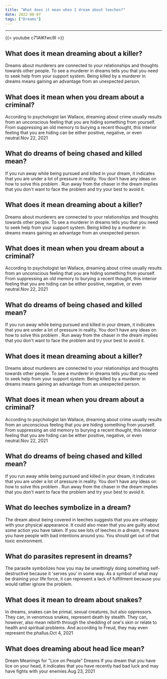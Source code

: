 ```yaml
---
title: "What does it mean when I dream about leeches?"
date: 2022-06-07
tags: ["Dreams"]
---
```


---
{{< youtube c71AlKfwc9I >}}
## What does it mean dreaming about a killer?
Dreams about murderers are connected to your relationships and thoughts towards other people. To see a murderer in dreams tells you that you need to seek help from your support system. Being killed by a murderer in dreams means gaining an advantage from an unexpected person.

## What does it mean when you dream about a criminal?
According to psychologist Ian Wallace, dreaming about crime usually results from an unconscious feeling that you are hiding something from yourself. From suppressing an old memory to burying a recent thought, this interior feeling that you are hiding can be either positive, negative, or even neutral.Nov 22, 2021

## What do dreams of being chased and killed mean?
If you run away while being pursued and killed in your dream, it indicates that you are under a lot of pressure in reality. You don't have any ideas on how to solve this problem . Run away from the chaser in the dream implies that you don't want to face the problem and try your best to avoid it.

## What does it mean dreaming about a killer?
Dreams about murderers are connected to your relationships and thoughts towards other people. To see a murderer in dreams tells you that you need to seek help from your support system. Being killed by a murderer in dreams means gaining an advantage from an unexpected person.

## What does it mean when you dream about a criminal?
According to psychologist Ian Wallace, dreaming about crime usually results from an unconscious feeling that you are hiding something from yourself. From suppressing an old memory to burying a recent thought, this interior feeling that you are hiding can be either positive, negative, or even neutral.Nov 22, 2021

## What do dreams of being chased and killed mean?
If you run away while being pursued and killed in your dream, it indicates that you are under a lot of pressure in reality. You don't have any ideas on how to solve this problem . Run away from the chaser in the dream implies that you don't want to face the problem and try your best to avoid it.

## What does it mean dreaming about a killer?
Dreams about murderers are connected to your relationships and thoughts towards other people. To see a murderer in dreams tells you that you need to seek help from your support system. Being killed by a murderer in dreams means gaining an advantage from an unexpected person.

## What does it mean when you dream about a criminal?
According to psychologist Ian Wallace, dreaming about crime usually results from an unconscious feeling that you are hiding something from yourself. From suppressing an old memory to burying a recent thought, this interior feeling that you are hiding can be either positive, negative, or even neutral.Nov 22, 2021

## What do dreams of being chased and killed mean?
If you run away while being pursued and killed in your dream, it indicates that you are under a lot of pressure in reality. You don't have any ideas on how to solve this problem . Run away from the chaser in the dream implies that you don't want to face the problem and try your best to avoid it.

## What do leeches symbolize in a dream?
The dream about being covered in leeches suggests that you are unhappy with your physical appearance. It could also mean that you are guilty about some action you have taken. If you see lots of leeches in a dream, it means you have people with bad intentions around you. You should get out of that toxic environment.

## What do parasites represent in dreams?
The parasite symbolizes how you may be unwittingly doing something self-destructive because it 'serves you' in some way. As a symbol of what may be draining your life force, it can represent a lack of fulfillment because you would rather ignore the problem.

## What does it mean to dream about snakes?
In dreams, snakes can be primal, sexual creatures, but also oppressors. They can, in venomous snakes, represent death by stealth. They can, however, also mean rebirth through the shedding of one's skin or relate to health and spiritual problems. And according to Freud, they may even represent the phallus.Oct 4, 2021

## What does dreaming about head lice mean?
Dream Meanings for "Lice on People" Dreams If you dream that you have lice on your head, it indicates that you have recently had bad luck and may have fights with your enemies.Aug 23, 2021


